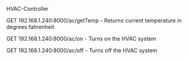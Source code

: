 HVAC-Controller

GET 192.168.1.240:8000/ac/getTemp
    - Returns current temperature in degrees fahrenheit

GET 192.168.1.240:8000/ac/on
	- Turns on the HVAC system

GET 192.168.1.240:8000/ac/off
    - Turns off the HVAC system

